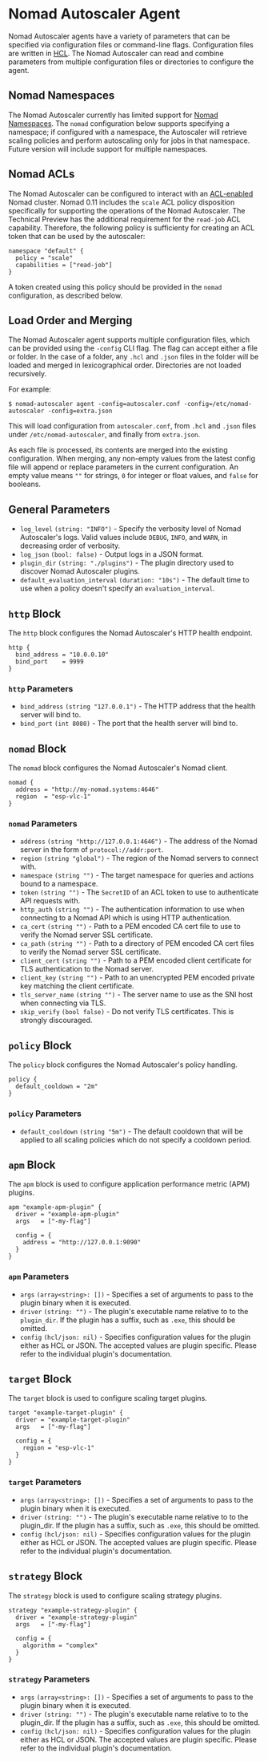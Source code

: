 # Nomad Autoscaler Agent
Nomad Autoscaler agents have a variety of parameters that can be specified via configuration files or command-line flags. Configuration files are written in [HCL](https://github.com/hashicorp/hcl). The Nomad Autoscaler can read and combine parameters from multiple configuration files or directories to configure the agent.

## Nomad Namespaces

The Nomad Autoscaler currently has limited support for 
[Nomad Namespaces](https://learn.hashicorp.com/nomad/governance-and-policy/namespaces).
The `nomad` configuration below supports specifying a namespace; if configured with a namespace,
the Autoscaler will retrieve scaling policies and perform autoscaling only for jobs in that namespace.
Future version will include support for multiple namespaces.

## Nomad ACLs

The Nomad Autoscaler can be configured to interact with an 
[ACL-enabled](https://learn.hashicorp.com/nomad?track=acls#acls) Nomad cluster.
Nomad 0.11 includes the `scale` ACL policy disposition specifically for supporting the operations of the Nomad Autoscaler.
The Technical Preview has the additional requirement for the `read-job` ACL capability. Therefore, the following policy
is sufficienty for creating an ACL token that can be used by the autoscaler:
```hcl
namespace "default" {
  policy = "scale"
  capabilities = ["read-job"]
}
```
A token created using this policy should be provided in the `nomad` configuration, as described below.

## Load Order and Merging
The Nomad Autoscaler agent supports multiple configuration files, which can be provided using the `-config` CLI flag. The flag can accept either a file or folder. In the case of a folder, any `.hcl` and `.json` files in the folder will be loaded and merged in lexicographical order. Directories are not loaded recursively.

For example:
```
$ nomad-autoscaler agent -config=autoscaler.conf -config=/etc/nomad-autoscaler -config=extra.json
```
This will load configuration from `autoscaler.conf`, from `.hcl` and `.json` files under `/etc/nomad-autoscaler`, and finally from `extra.json`.

As each file is processed, its contents are merged into the existing configuration. When merging, any non-empty values from the latest config file will append or replace parameters in the current configuration. An empty value means `""` for strings, `0` for integer or float values, and `false` for booleans.

## General Parameters
 * `log_level` `(string: "INFO")` -  Specify the verbosity level of Nomad Autoscaler's logs. Valid values include `DEBUG`, `INFO`, and `WARN`, in decreasing order of verbosity.
 * `log_json` `(bool: false)` - Output logs in a JSON format.
 * `plugin_dir` `(string: "./plugins")` - The plugin directory used to discover Nomad Autoscaler plugins.
 * `default_evaluation_interval` `(duration: "10s")` - The default time to use when a policy doesn't specify an `evaluation_interval`.

## `http` Block
The `http` block configures the Nomad Autoscaler's HTTP health endpoint.
```hcl
http {
  bind_address = "10.0.0.10"
  bind_port    = 9999
}
```

### `http` Parameters
 * `bind_address` `(string "127.0.0.1")` - The HTTP address that the health server will bind to.
 * `bind_port` `(int 8080)` - The port that the health server will bind to.

## `nomad` Block
The `nomad` block configures the Nomad Autoscaler's Nomad client.
```hcl
nomad {
  address = "http://my-nomad.systems:4646"
  region  = "esp-vlc-1"
}
```

### `nomad` Parameters
 * `address` `(string "http://127.0.0.1:4646")` - The address of the Nomad server in the form of `protocol://addr:port`.
 * `region` `(string "global")` - The region of the Nomad servers to connect with.
 * `namespace` `(string "")` - The target namespace for queries and actions bound to a namespace.
 * `token` `(string "")` - The `SecretID` of an ACL token to use to authenticate API requests with.
 * `http_auth` `(string "")` - The authentication information to use when connecting to a Nomad API which is using HTTP authentication.
 * `ca_cert` `(string "")` - Path to a PEM encoded CA cert file to use to verify the Nomad server SSL certificate.
 * `ca_path` `(string "")` - Path to a directory of PEM encoded CA cert files to verify the Nomad server SSL certificate.
 * `client_cert` `(string "")` - Path to a PEM encoded client certificate for TLS authentication to the Nomad server.
 * `client_key` `(string "")` - Path to an unencrypted PEM encoded private key matching the client certificate.
 * `tls_server_name` `(string "")` - The server name to use as the SNI host when connecting via TLS.
 * `skip_verify` `(bool false)` - Do not verify TLS certificates. This is strongly discouraged.

## `policy` Block
The `policy` block configures the Nomad Autoscaler's policy handling.
```hcl
policy {
  default_cooldown = "2m"
}
```

### `policy` Parameters
 * `default_cooldown` `(string "5m")` - The default cooldown that will be applied to all scaling policies which do not specify a cooldown period.

## `apm` Block
The `apm` block is used to configure application performance metric (APM) plugins.
```hcl
apm "example-apm-plugin" {
  driver = "example-apm-plugin"
  args   = ["-my-flag"]

  config = {
    address = "http://127.0.0.1:9090"
  }
}
```

### `apm` Parameters
 * `args` `(array<string>: [])` - Specifies a set of arguments to pass to the plugin binary when it is executed.
 * `driver` `(string: "")` - The plugin's executable name relative to to the `plugin_dir`. If the plugin has a suffix, such as `.exe`, this should be omitted.
 * `config` `(hcl/json: nil)` - Specifies configuration values for the plugin either as HCL or JSON. The accepted values are plugin specific. Please refer to the individual plugin's documentation.

## `target` Block
The `target` block is used to configure scaling target plugins.
```hcl
target "example-target-plugin" {
  driver = "example-target-plugin"
  args   = ["-my-flag"]

  config = {
    region = "esp-vlc-1"
  }
}
```

### `target` Parameters
 * `args` `(array<string>: [])` - Specifies a set of arguments to pass to the plugin binary when it is executed.
 * `driver` `(string: "")` - The plugin's executable name relative to to the plugin_dir. If the plugin has a suffix, such as `.exe`, this should be omitted.
 * `config` `(hcl/json: nil)` - Specifies configuration values for the plugin either as HCL or JSON. The accepted values are plugin specific. Please refer to the individual plugin's documentation.

## `strategy` Block
The `strategy` block is used to configure scaling strategy plugins.
```hcl
strategy "example-strategy-plugin" {
  driver = "example-strategy-plugin"
  args   = ["-my-flag"]

  config = {
    algorithm = "complex"
  }
}
```

### `strategy` Parameters
 * `args` `(array<string>: [])` - Specifies a set of arguments to pass to the plugin binary when it is executed.
 * `driver` `(string: "")` - The plugin's executable name relative to to the plugin_dir. If the plugin has a suffix, such as `.exe`, this should be omitted.
 * `config` `(hcl/json: nil)` - Specifies configuration values for the plugin either as HCL or JSON. The accepted values are plugin specific. Please refer to the individual plugin's documentation.
